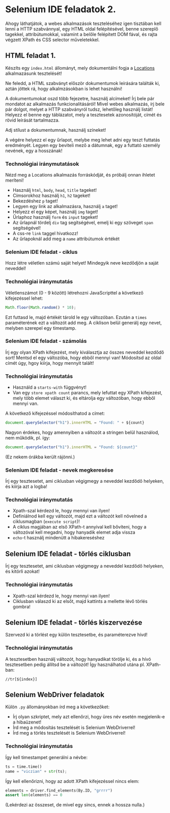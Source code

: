 # Selenium IDE feladatok 2.

Ahogy láthatjátok, a webes alkalmazások teszteléséhez igen tisztában kell
lenni a HTTP szabvánnyal, egy HTML oldal felépítésével, benne szereplő
tagekkel, attribútumokkal, valamint a belőle felépített DOM fával, és
rajta végzett XPath és CSS selector műveletekkel.

## HTML feladat 1.

Készíts egy `index.html` állományt, mely dokumentálni fogja a 
[Locations](http://www.learnwebservices.com/locations/server)
alkalmazásunk tesztelését!

Ne feledd, a HTML szabványt először dokumentumok leírására találták ki, aztán
jöttek rá, hogy alkalmzásokban is lehet használni!

A dokumentumokat oszd több fejezetre, használj alcímeket!
Írj bele pár mondatot az alkalmazás funkcionalitásáról! Mivel webes alkalmazás,
írj bele pár dolgot, melyet a HTTP szabványról tudsz, lehetőleg használj
listát! Helyezz el benne egy táblázatot, mely a tesztesetek azonosítóját,
címét és rövid leírását tartalmazza.

Adj stílust a dokumentumnak, használj színeket!

A végére helyezz el egy űrlapot, melybe meg lehet adni egy teszt futtatás
eredményét. Legyen egy beviteli mező a dátumnak, egy a futtató személy nevének,
egy a hosszának!

### Technológiai iránymutatások

Nézd meg a Locations alkalmazás forráskódját, és próbálj onnan ihletet 
meríteni!

* Használj `html`, `body`, `head`, `title` tageket!
* Címsorokhoz használj `h1`, `h2` tageket!
* Bekezdéshez `p` taget!
* Legyen egy link az alkalmazásra, használj `a` taget!
* Helyezz el egy képet, használj `img` taget!
* Űrlaphoz használj `form` és `input` tageket!
* Az űrlapnál tördelj `div` tag segítségével, emelj ki egy szöveget `span` segítségével!
* A css-re `link` taggel hivatkozz!
* Az űrlapoknál add meg a `name` attribútumok értékét

### Selenium IDE feladat - ciklus

Hozz létre véletlen számú saját helyet! Mindegyik neve kezdődjön a saját neveddel!

### Technológiai iránymutatás

Véletlenszámot (0 - 9 között) létrehozni JavaScripttel a következő kifejezéssel lehet:

```javascript
Math.floor(Math.random() * 10); 
```

Ezt futtasd le, majd értékét tárold le egy változóban. Ezután a `times` paraméterének
ezt a változót add meg. A ciklison belül generálj egy nevet, melyben szerepel 
egy timestamp.

### Selenium IDE feladat - számolás

Írj egy olyan XPath kifejezést, mely kiválasztja az összes neveddel kezdődő
sort! Mentsd el egy változóba, hogy ebből mennyi van!
Módosítsd az oldal címét úgy, hgoy kiírja, hogy mennyit talált!

### Technológiai iránymutatás

* Használd a `starts-with` függvényt!
* Van egy `store xpath count` parancs, mely lefuttat egy XPath kifejezést, mely több elemet választ ki, és eltárolja egy változóban, hogy ebből mennyi van.

A következő kifejezéssel módosíthatod a címet:

```javascript
document.querySelector("h1").innerHTML = "Found: " + ${count} 
```

Nagyon érdekes, hogy amennyiben a változót a stringen belül használod, nem működik, pl. így:

```javascript
document.querySelector("h1").innerHTML = "Found: ${count}"
```

(Ez nekem órákba került rájönni.)

### Selenium IDE feladat - nevek megkeresése

Írj egy tesztesetet, ami ciklusban végigmegy a neveddel kezdődő helyeken, és
kiírja azt a logba!

### Technológiai iránymutatás

* Xpath-szal kérdezd le, hogy mennyi van ilyen!
* Definiálnod kell egy változót, majd ezt a változót kell növelned a ciklusmagban (`execute script`)!
* A ciklus magjában az első XPath-t annyival kell bővíteni, hogy a változóval kell megadni, hogy 
hanyadik elemet adja vissza
* `echo`-t használj mindenütt a hibakereséshez

## Selenium IDE feladat - törlés ciklusban

Írj egy tesztesetet, ami ciklusban végigmegy a neveddel kezdődő helyeken, és
kitörli azokat!

### Technológiai iránymutatás

* Xpath-szal kérdezd le, hogy mennyi van ilyen!
* Ciklusban válaszd ki az elsőt, majd kattints a mellette lévő törlés gombra!


## Selenium IDE feladat - törlés kiszervezése

Szervezd ki a törlést egy külön tesztesetbe, és paraméterezve hívd!

### Technológiai iránymutatás

A tesztesetben használj változót, hogy hanyadikat törölje ki, és a hívó tesztesetben
pedig állítsd be a változót! Így használhatod utána pl. XPath-ban:

```
//tr[${index}]
```

## Selenium WebDriver feladatok

Külön `.py` állományokban írd meg a következőket:

* Írj olyan szkriptet, mely azt ellenőrzi, hogy üres név esetén megjelenik-e a hibaüzenet!
* Írd meg a módosítás tesztelését is Selenium WebDriverrel!
* Írd meg a törlés tesztelését is Selenium WebDriverrel!

### Technológiai iránymutatás

Így kell timestampet generálni a névbe:

```python
ts = time.time()
name = "viczian" + str(ts);
```

Így kell ellenőrizni, hogy az adott XPath kifejezéssel nincs elem:

```python
elements = driver.find_elements(By.ID, "grrrr")
assert len(elements) == 0
```

(Lekérdezi az összeset, de mivel egy sincs, ennek a hossza nulla.)